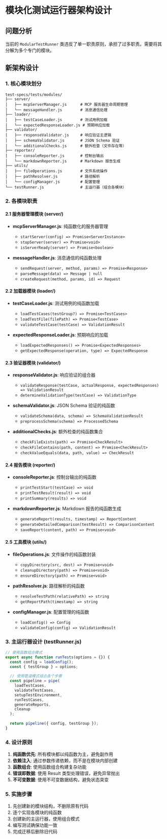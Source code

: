 # 模块化测试运行器架构设计

## 问题分析
当前的 `ModularTestRunner` 类违反了单一职责原则，承担了过多职责。需要将其分解为多个专门的模块。

## 新架构设计

### 1. 核心模块划分

```
test-specs/tests/modules/
├── server/
│   ├── mcpServerManager.js      # MCP 服务器生命周期管理
│   └── messageHandler.js        # 消息通信处理
├── loader/
│   ├── testCaseLoader.js        # 测试用例加载
│   └── expectedResponseLoader.js # 预期响应加载
├── validator/
│   ├── responseValidator.js     # 响应验证主逻辑
│   ├── schemaValidator.js       # JSON Schema 验证
│   └── additionalChecks.js      # 额外检查（文件存在等）
├── reporter/
│   ├── consoleReporter.js       # 控制台输出
│   └── markdownReporter.js      # Markdown 报告生成
├── utils/
│   ├── fileOperations.js        # 文件系统操作
│   ├── pathResolver.js          # 路径解析
│   └── configManager.js         # 配置管理
└── testRunner.js                # 主运行器（组合各模块）
```

### 2. 各模块职责

#### 2.1 服务器管理模块 (server/)
- **mcpServerManager.js**: 纯函数化的服务器管理
  - `startServer(config) => Promise<ServerInstance>`
  - `stopServer(server) => Promise<void>`
  - `isServerReady(server) => Promise<boolean>`

- **messageHandler.js**: 消息通信的纯函数处理
  - `sendRequest(server, method, params) => Promise<Response>`
  - `parseMessage(data) => Message | null`
  - `createRequest(method, params, id) => Request`

#### 2.2 加载器模块 (loader/)
- **testCaseLoader.js**: 测试用例的纯函数加载
  - `loadTestCases(testGroup?) => Promise<TestCases>`
  - `loadTestFile(filePath) => Promise<TestCase>`
  - `validateTestCase(testCase) => ValidationResult`

- **expectedResponseLoader.js**: 预期响应的加载
  - `loadExpectedResponses() => Promise<ExpectedResponses>`
  - `getExpectedResponse(operation, type) => ExpectedResponse`

#### 2.3 验证器模块 (validator/)
- **responseValidator.js**: 响应验证的组合器
  - `validateResponse(testCase, actualResponse, expectedResponses) => ValidationResult`
  - `determineValidationType(testCase) => ValidationType`

- **schemaValidator.js**: JSON Schema 验证的纯函数
  - `validateSchema(data, schema) => SchemaValidationResult`
  - `preprocessSchema(schema) => ProcessedSchema`

- **additionalChecks.js**: 额外检查的纯函数集合
  - `checkFileExists(path) => Promise<CheckResult>`
  - `checkFileContains(path, content) => Promise<CheckResult>`
  - `checkValueEquals(data, path, value) => CheckResult`

#### 2.4 报告模块 (reporter/)
- **consoleReporter.js**: 控制台输出的纯函数
  - `printTestStart(testCase) => void`
  - `printTestResult(result) => void`
  - `printSummary(results) => void`

- **markdownReporter.js**: Markdown 报告的纯函数生成
  - `generateReport(results, timestamp) => ReportContent`
  - `generateDetailedComparison(testResult) => ComparisonContent`
  - `saveReport(content, path) => Promise<void>`

#### 2.5 工具模块 (utils/)
- **fileOperations.js**: 文件操作的纯函数封装
  - `copyDirectory(src, dest) => Promise<void>`
  - `cleanupDirectory(path) => Promise<void>`
  - `ensureDirectory(path) => Promise<void>`

- **pathResolver.js**: 路径解析的纯函数
  - `resolveTestPath(relativePath) => string`
  - `getReportPath(timestamp) => string`

- **configManager.js**: 配置管理的纯函数
  - `loadConfig() => Config`
  - `validateConfig(config) => ValidationResult`

### 3. 主运行器设计 (testRunner.js)

```javascript
// 使用函数组合模式
export async function runTests(options = {}) {
  const config = loadConfig();
  const { testGroup } = options;
  
  // 使用管道模式组合各个步骤
  const pipeline = pipe(
    loadTestCases,
    validateTestCases,
    setupTestEnvironment,
    runTestCases,
    generateReports,
    cleanup
  );
  
  return pipeline({ config, testGroup });
}
```

### 4. 设计原则

1. **纯函数优先**: 所有模块都以纯函数为主，避免副作用
2. **依赖注入**: 通过参数传递依赖，而不是在模块内部创建
3. **函数组合**: 使用函数组合构建复杂功能
4. **错误即数据**: 使用 Result 类型处理错误，避免异常抛出
5. **不可变数据**: 使用不可变数据结构，避免状态突变

### 5. 实施步骤

1. 先创建新的模块结构，不删除原有代码
2. 逐个实现各模块的纯函数
3. 创建新的主运行器，使用组合模式
4. 编写测试确保功能一致
5. 完成迁移后删除旧代码